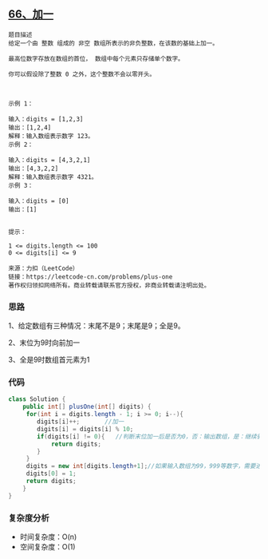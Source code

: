 ## [66、加一](https://leetcode-cn.com/problems/plus-one/)
```
题目描述
给定一个由 整数 组成的 非空 数组所表示的非负整数，在该数的基础上加一。

最高位数字存放在数组的首位， 数组中每个元素只存储单个数字。

你可以假设除了整数 0 之外，这个整数不会以零开头。

 

示例 1：

输入：digits = [1,2,3]
输出：[1,2,4]
解释：输入数组表示数字 123。
示例 2：

输入：digits = [4,3,2,1]
输出：[4,3,2,2]
解释：输入数组表示数字 4321。
示例 3：

输入：digits = [0]
输出：[1]
 

提示：

1 <= digits.length <= 100
0 <= digits[i] <= 9

来源：力扣（LeetCode）
链接：https://leetcode-cn.com/problems/plus-one
著作权归领扣网络所有。商业转载请联系官方授权，非商业转载请注明出处。
```

### 思路
1、给定数组有三种情况：末尾不是9；末尾是9；全是9。

2、末位为9时向前加一

3、全是9时数组首元素为1

### 代码
```java
class Solution {
    public int[] plusOne(int[] digits) {
     for(int i = digits.length - 1; i >= 0; i--){
        digits[i]++;       //加一
        digits[i] = digits[i] % 10;
        if(digits[i] != 0){   //判断末位加一后是否为0，否：输出数组，是：继续循环
            return digits;
        }
     }
     digits = new int[digits.length+1];//如果输入数组为99，999等数字，需要进位
     digits[0] = 1;
     return digits;   
    }
}

```

### 复杂度分析
- 时间复杂度：O(n)
- 空间复杂度：O(1)
